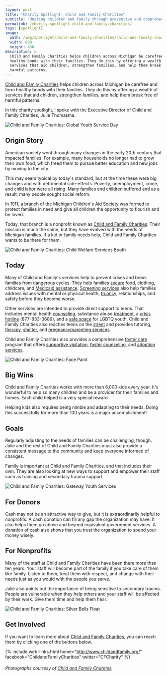 ```yaml
---
layout: post
title: "Charity Spotlight: Child and Family Charities"
subtitle: "Uniting children and family through preventive and comprehensive support in times of crisis."
permalink: /charity-spotlight-child-and-family-charities/
tags: [spotlight]
image:
  path: /img/spotlight/child-and-family-charities/child-and-family-charities-child-welfare-services.jpg
  width: 800
  height: 450
description: >
  Child and Family Charities helps children across Michigan be carefree and form
  healthy bonds with their families. They do this by offering a wealth of
  services that aid children, strengthen families, and help them break free of
  harmful patterns.
---
```


[Child and Family Charities][1] helps children across Michigan be carefree and form healthy bonds with their families. They do this by offering a wealth of services that aid children, strengthen families, and help them break free of harmful patterns.

In this charity spotlight, I spoke with the Executive Director of Child and Family Charities, Julie Thomasma.

![][20]

## Origin Story

American society went through many changes in the early 20th century that impacted families. For example, many households no longer had to grow their own food, which freed them to pursue better education and new jobs by moving to the city.

This may seem typical by today's standard, but at the time these were big changes and with detrimental side-effects. Poverty, unemployment, crime, and child labor were all rising. Many families and children suffered and as a result, many people sought social reform.

In 1911, a branch of the Michigan Children's Aid Society was formed to protect families in need and give all children the opportunity to flourish and be loved.

Today, that branch is a nonprofit known as [Child and Family Charities][1]. Their mission is much the same, but they have evolved with the needs of Michigan families. If a kid or family needs help, Child and Family Charities wants to be there for them.

![][18]

## Today

Many of Child and Family's services help to prevent crises and break families from dangerous cycles. They help families [secure][2] food, clothing, childcare, and [Medicaid assistance][3]. [Screening services][5] also help families address issues with mental or physical health, [truancy][4], relationships, and safety before they become worse.

Other services are intended to provide direct support to teens. That includes mental health [counseling][7], substance abuse [treatment][8], a [crisis hotline][9] (877-833-3689), and a [safe space][6] for LGBTQ youth. Child and Family Charities also reaches teens on the [street][10] and provides tutoring, [therapy][11], [shelter][12], and [pregnancy/parenting services][13].

Child and Family Charities also provides a comprehensive [foster care][14] program that offers [supportive visitation][15], [foster counseling][16], and [adoption services][17].

![][19]

## Big Wins

Child and Family Charities works with more than 6,000 kids every year. It's wonderful to help so many children and be a provider for their families and homes. Each child helped is a very special reward.

Helping kids also requires being nimble and adapting to their needs. Doing this successfully for more than 100 years is a major accomplishment!

## Goals

Regularly adjusting to the needs of families can be challenging, though. Julie and the rest of Child and Family Charities must also provide a consistent message to the community and keep everyone informed of changes.

Family is important at Child and Family Charities, and that includes their own. They are also looking at new ways to support and empower their staff such as training and secondary trauma support.

![][22]

## For Donors

Cash may not be an attractive way to give, but it is extraordinarily helpful to nonprofits. A cash donation can fill any gap the organization may have. It also helps them go above and beyond equivalent government services.  A donation of cash also shows that you trust the organization to spend your money wisely.

## For Nonprofits

Many of the staff at Child and Family Charities have been there more than ten years. Your staff will become part of the family if you take care of them like family. Listen to them, treat them with respect, and change with their needs just as you would with the people you serve.

Julie also points out the importance of being sensitive to secondary trauma. People are vulnerable when they help others and your staff will be affected by their work. Give them time and help them heal.

![][21]

## Get Involved

If you want to learn more about [Child and Family Charities][1], you can reach them by clicking one of the buttons below.

{% include web-links.html home="http://www.childandfamily.org/" facebook="ChildandFamilyCharities" twitter="CFCharity" %}

###### Photographs courtesy of [Child and Family Charities][1].



[1]: http://www.childandfamily.org/ "Child and Family Charities Homepage"
[2]: http://www.childandfamily.org/page.php?id=130 "Child and Family Charities: Family Growth Center"
[3]: http://www.childandfamily.org/page.php?id=132 "Child and Family Charities: Medicaid Outreach"
[4]: http://www.childandfamily.org/page.php?id=145 "Child and Family Charities: TEAM Attendance Program"
[5]: http://www.childandfamily.org/page.php?id=170 "Child and Family Charities: Nexus Screening Services"
[6]: http://www.childandfamily.org/page.php?id=170 "Child and Family Charities: T.R.U.E. (Teens Respecting and Understanding Each Other)"
[7]: http://www.childandfamily.org/page.php?id=171 "Child and Family Charities: Mental Health Counseling"
[8]: http://www.childandfamily.org/page.php?id=172 "Child and Family Charities: Substance Abuse Treatment"
[9]: http://www.childandfamily.org/page.php?id=159 "Child and Family Charities: 24-Hour Crisis Hotline"
[10]: http://www.childandfamily.org/page.php?id=157 "Child and Family Charities: Street Outreach"
[11]: http://www.childandfamily.org/page.php?id=152 "Child and Family Charities: Higher Ground"
[12]: http://www.childandfamily.org/page.php?id=153 "Child and Family Charities: Crossroads"
[13]: http://www.childandfamily.org/page.php?id=154 "Child and Family Charities: Angel House"
[14]: http://www.childandfamily.org/page.php?id=136 "Child and Family Charities: Foster Care"
[15]: http://www.childandfamily.org/page.php?id=135 "Child and Family Charities: Foster Care Supportive Visitation (FCSV)"
[16]: http://www.childandfamily.org/page.php?id=149 "Child and Family Charities: Foster Care Mental Health"
[17]: http://www.childandfamily.org/page.php?id=137 "Child and Family Charities: Adoption"
[18]: /img/spotlight/child-and-family-charities/child-and-family-charities-child-welfare-services.jpg "Child and Family Charities: Child Welfare Services Booth"
[19]: /img/spotlight/child-and-family-charities/child-and-family-charities-face-paint.jpg "Child and Family Charities: Face Paint"
[20]: /img/spotlight/child-and-family-charities/child-and-family-charities-global-youth-service-day.jpg "Child and Family Charities: Global Youth Service Day"
[21]: /img/spotlight/child-and-family-charities/child-and-family-charities-silver-bells-float.jpg "Child and Family Charities: Silver Bells Float"
[22]: /img/spotlight/child-and-family-charities/child-and-family-charities-gateway-youth-services.jpg "Child and Family Charities: Gateway Youth Services"
